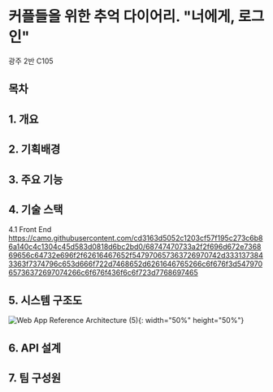 # 커플들을 위한 추억 다이어리. "너에게, 로그인"

광주 2반 C105
## 목차

## 1. 개요

## 2. 기획배경

## 3. 주요 기능

## 4. 기술 스택
4.1 Front End
https://camo.githubusercontent.com/cd3163d5052c1203cf57f195c273c6b86a140c4c1304c45d583d0818d6bc2bd0/68747470733a2f2f696d672e736869656c64732e696f2f62616467652f547970657363726970742d3331373843363f7374796c653d666f722d7468652d6261646765266c6f676f3d54797065736372697074266c6f676f436f6c6f723d7768697465 


## 5. 시스템 구조도
![Web App Reference Architecture (5)](https://github.com/giyoung-Lee/Hub/assets/19604808/d75bf7ed-24c9-4b33-9e55-de11b1b52b7c){: width="50%" height="50%"}


## 6. API 설계

## 7. 팀 구성원
